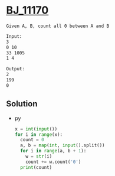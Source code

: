 # [BJ_11170](https://acmicpc.net/problem/11170)

```en
Given A, B, count all 0 between A and B
```

```txt
Input:
3
0 10
33 1005
1 4

Output:
2
199
0
```

## Solution

* py

  ```py
  x = int(input())
  for i in range(x):
    count = 0
    a, b = map(int, input().split())
    for i in range(a, b + 1):
      w = str(i)
      count += w.count('0')
    print(count)
  ```
